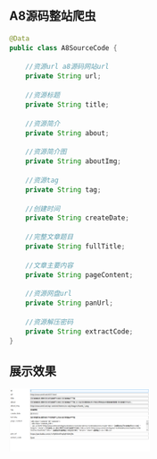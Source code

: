 ## A8源码整站爬虫

```java
@Data
public class A8SourceCode {

    //资源url a8源码网站url
    private String url;

    //资源标题
    private String title;

    //资源简介
    private String about;

    //资源简介图
    private String aboutImg;

    //资源tag
    private String tag;

    //创建时间
    private String createDate;

    //完整文章题目
    private String fullTitle;

    //文章主要内容
    private String pageContent;

    //资源网盘url
    private String panUrl;

    //资源解压密码
    private String extractCode;
}
```

## 展示效果

<img src="https://raw.githubusercontent.com/BoomManPro/crawler-fruit-a8/master/doc/image/a8%20db.png" width="50%">
